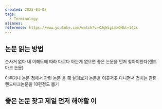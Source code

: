 ```yaml
---
created: 2025-03-03
tags:
  - Terminology
aliases: 
reference: https://www.youtube.com/watch?v=XJqWigLmxQM&t=142s
---
```

## 논문 읽는 방법
순사거 없다
내 이해도에 따라 다르다
아는게 없으면 좋은 논문을 먼저 찾아야한다(랜드마크 논문)

아무거나 논문 정해서 관련 논문 을 쭉 살펴보기
논문을 이곳저곳 다니면서 겹치는 관련 랜드마크논문을 10편정도 뽑기

## 좋은 논문 찾고 제일 먼저 해야할 이